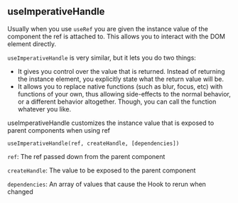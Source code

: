 ## useImperativeHandle

Usually when you use `useRef` you are given the instance value of the component the ref is attached to. This allows you to interact with the DOM element directly.

`useImperativeHandle` is very similar, but it lets you do two things:

- It gives you control over the value that is returned. Instead of returning the instance element, you explicitly state what the return value will be.
- It allows you to replace native functions (such as blur, focus, etc) with functions of your own, thus allowing side-effects to the normal behavior, or a different behavior altogether. Though, you can call the function whatever you like.

useImperativeHandle customizes the instance value that is exposed to parent components when using ref

```
useImperativeHandle(ref, createHandle, [dependencies])
```

`ref`: The ref passed down from the parent component

`createHandle`: The value to be exposed to the parent component

`dependencies`: An array of values that cause the Hook to rerun when changed

